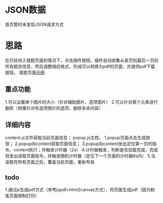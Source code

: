 # JSON数据
首页暂时未发现JSON请求方式

# 思路
在已经进入错题页面的情况下，点击插件按钮，插件自动收集从首页到最后一页的所有题目信息，然后调整相应格式，形成可以转换为pdf的页面，并提供pdf下载按钮。
错题页面[示例](https://www.fenbi.com/spa/tiku/exam/error/practice/xingce/xingce/20995/2?total=74&order=desc&timeRange=0)

## 重点功能
1.可以设置单个图片的大小（针对辅助图片、选项图片）
2.可以针对某个元素进行删除（侧重针对有选项图片的选项，删除多余内容）

## 详细内容
content.js文件获取当前页面信息；
popup.js主控。
1.popup页面点击生成按钮；
2.popup向content获取页面信息；
3.popup向content发出定位第一页的指令，content执行；并触发计时器（2s）
4.计时器触发，判断是否加载完成，完成则发出读取页面指令，并触发随机计时器（定位下一个页面的计时器8s内）
5.当读取完所有页面之后，覆盖当前页面，重新布局

## todo
1.通过js生成pdf方式（参考jspdf+html2canvas方式），将页面生成pdf（因为粉笔页面限制打印）

